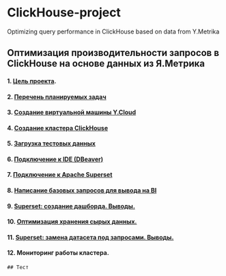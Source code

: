 # ClickHouse-project
Optimizing query performance in ClickHouse based on data from Y.Metrika
## Оптимизация производительности запросов в ClickHouse на основе данных из Я.Метрика

#### 1. [Цель проекта](https://github.com/im-data-explorer/ClickHouse-project/wiki/CkickHiuse%E2%80%90progect-wiki#%D1%86%D0%B5%D0%BB%D1%8C-%D0%BF%D1%80%D0%BE%D0%B5%D0%BA%D1%82%D0%B0).

#### 2. [Перечень планируемых задач](https://github.com/im-data-explorer/ClickHouse-project/wiki/%D0%9F%D0%BB%D0%B0%D0%BD)
#### 3. [Создание виртуальной машины Y.Cloud](https://github.com/im-data-explorer/ClickHouse-project/wiki/Y.-Cloud-VM)
#### 4. [Создание кластера ClickHouse](https://github.com/im-data-explorer/ClickHouse-project/wiki/%D0%A1%D0%BE%D0%B7%D0%B4%D0%B0%D0%BD%D0%B8%D0%B5-%D0%BA%D0%BB%D0%B0%D1%81%D1%82%D0%B5%D1%80%D0%B0-ClickHouse)
#### 5. [Загрузка тестовых данных](https://github.com/im-data-explorer/ClickHouse-project/wiki/%D0%97%D0%B0%D0%B3%D1%80%D1%83%D0%B7%D0%BA%D0%B0-%D1%82%D0%B5%D1%81%D1%82%D0%BE%D0%B2%D1%8B%D1%85-%D0%B4%D0%B0%D0%BD%D0%BD%D1%8B%D1%85)
#### 6. [Подключение к IDE (DBeaver)](https://github.com/im-data-explorer/ClickHouse-project/wiki/%D0%9F%D0%BE%D0%B4%D0%BA%D0%BB%D1%8E%D1%87%D0%B5%D0%BD%D0%B8%D0%B5-%D0%BA-IDE)
#### 7. [Подключение к Apache Superset](https://github.com/im-data-explorer/ClickHouse-project/wiki/%D0%9F%D0%BE%D0%B4%D0%BA%D0%BB%D1%8E%D1%87%D0%B5%D0%BD%D0%B8%D0%B5-%D0%BA-Apache-Superset)
#### 8. [Написание базовых запросов для вывода на BI](https://github.com/im-data-explorer/ClickHouse-project/wiki/%D0%91%D0%B0%D0%B7%D0%BE%D0%B2%D1%8B%D0%B5-%D0%B7%D0%B0%D0%BF%D1%80%D0%BE%D1%81%D1%8B-%D0%B4%D0%BB%D1%8F-%D0%B2%D1%8B%D0%B2%D0%BE%D0%B4%D0%B0-%D0%BD%D0%B0-BI)
#### 9. [Superset: создание дашборда. Выводы.](https://github.com/im-data-explorer/ClickHouse-project/wiki/Superset:-%D1%81%D0%BE%D0%B7%D0%B4%D0%B0%D0%BD%D0%B8%D0%B5-%D0%B4%D0%B0%D1%88%D0%B1%D0%BE%D1%80%D0%B4%D0%B0.-%D0%92%D1%8B%D0%B2%D0%BE%D0%B4%D1%8B.)
#### 10. [Оптимизация хранения сырых данных.](https://github.com/im-data-explorer/ClickHouse-project/wiki/%D0%9E%D0%BF%D1%82%D0%B8%D0%BC%D0%B8%D0%B7%D0%B0%D1%86%D0%B8%D1%8F-%D0%B7%D0%B0%D0%BF%D1%80%D0%BE%D1%81%D0%BE%D0%B2)
#### 11. [Superset: замена датасета под запросами. Выводы.](https://github.com/im-data-explorer/ClickHouse-project/wiki/%D0%A0%D0%B5%D0%B7%D1%83%D0%BB%D1%8C%D1%82%D0%B0%D1%82%D1%8B-%D0%BE%D0%BF%D1%82%D0%B8%D0%BC%D0%B8%D0%B7%D0%B0%D1%86%D0%B8%D0%B8)
#### 12. Мониторинг работы кластера.
    ## Тест
